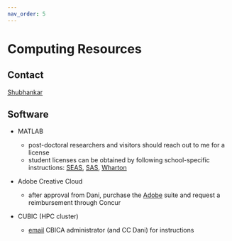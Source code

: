 ```yaml
---
nav_order: 5
---
```


# Computing Resources

## Contact
[Shubhankar](mailto:spatank@seas.upenn.edu)

## Software
* MATLAB
    * post-doctoral researchers and visitors should reach out to me for a license
    * student licenses can be obtained by following school-specific instructions: [SEAS](https://computing.sas.upenn.edu/matlab-student), [SAS](https://computing.sas.upenn.edu/matlab-student), [Wharton](https://apps.wharton.upenn.edu/research_it/software/1/)

* Adobe Creative Cloud
    * after approval from Dani, purchase the [Adobe](https://www.adobe.com/creativecloud/buy/students.html) suite and request a reimbursement through Concur

* CUBIC (HPC cluster)
    * [email](mailto:cbica-rt-reply@uphs.upenn.edu) CBICA administrator (and CC Dani) for instructions

